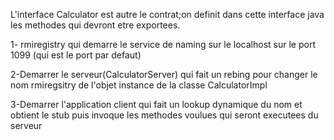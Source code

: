 L'interface Calculator est autre le contrat;on definit dans cette interface java les methodes qui devront etre exportees.

1- rmiregistry qui demarre le service de naming sur le localhost sur le port 1099 (qui est le port par defaut)

2-Demarrer le serveur(CalculatorServer) qui fait un rebing pour changer le nom rmiregsitry de l'objet instance de la classe CalculatorImpl

3-Demarrer l'application client qui fait un lookup dynamique du nom et obtient le stub puis invoque les methodes voulues qui seront executees du serveur
